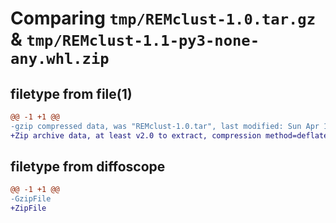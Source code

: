 # Comparing `tmp/REMclust-1.0.tar.gz` & `tmp/REMclust-1.1-py3-none-any.whl.zip`

## filetype from file(1)

```diff
@@ -1 +1 @@
-gzip compressed data, was "REMclust-1.0.tar", last modified: Sun Apr 16 10:27:49 2023, max compression
+Zip archive data, at least v2.0 to extract, compression method=deflate
```

## filetype from diffoscope

```diff
@@ -1 +1 @@
-GzipFile
+ZipFile
```


